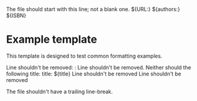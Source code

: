 The file should start with this line; not a blank one.
${URL:}
${authors:}
${ISBN}

# Example template

This template is designed to test common formatting examples.

Line shouldn't be removed:
: Line shouldn't be removed. Neither should the following title:
title: ${title}
Line shouldn't be removed
Line shouldn't be removed

The file shouldn't have a trailing line-break.